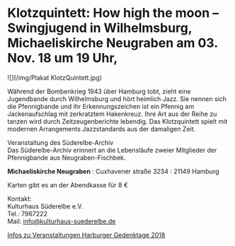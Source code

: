 # Klotzquintett: How high the moon – Swingjugend in Wilhelmsburg, Michaeliskirche Neugraben am 03. Nov. 18 um 19 Uhr, 

![](/img/Plakat KlotzQuintett.jpg)

Während der Bombenkrieg 1943 über Hamburg tobt, zieht eine Jugendbande durch Wilhelmsburg und hört heimlich Jazz. 
Sie nennen sich die Pfennigbande und ihr Erkennungszeichen ist ein Pfennig am Jackenaufschlag mit zerkratztem Hakenkreuz.
Ihre Art aus der Reihe zu tanzen wird durch Zeitzeugenberichte lebendig. Das Klotzquintett spielt mit modernen Arrangements
Jazzstandards aus der damaligen Zeit.  

Veranstaltung des Süderelbe-Archiv  
Das Süderelbe-Archiv erinnert an die Lebensläufe zweier Mitglieder der Pfennigbande aus Neugraben-Fischbek. 

**Michaeliskirche Neugraben**
:   Cuxhavener straße 3234 
:   21149 Hamburg  

Karten gibt es an der Abendkasse für 8 €

Kontakt:  
Kulturhaus Süderelbe e.V.  
Tel.: 7967222  
Mail: info@kulturhaus-suederelbe.de 
  
[Infos zu Veranstaltungen Harburger Gedenktage 2018](http://gedenken-in-harburg.de/start/veranstaltungen/veranstaltungsdetails/event/harburger-gedenktage-2018/)